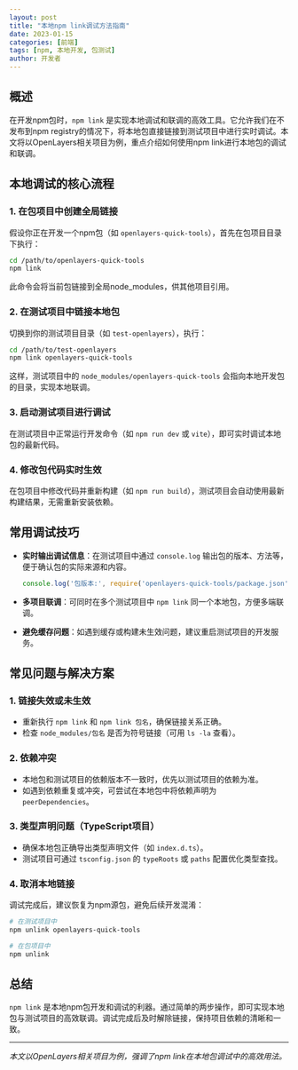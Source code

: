 ```yaml
---
layout: post
title: "本地npm link调试方法指南"
date: 2023-01-15
categories: [前端]
tags: [npm, 本地开发, 包测试]
author: 开发者
---
```


## 概述

在开发npm包时，`npm link` 是实现本地调试和联调的高效工具。它允许我们在不发布到npm registry的情况下，将本地包直接链接到测试项目中进行实时调试。本文将以OpenLayers相关项目为例，重点介绍如何使用npm link进行本地包的调试和联调。

## 本地调试的核心流程

### 1. 在包项目中创建全局链接

假设你正在开发一个npm包（如 `openlayers-quick-tools`），首先在包项目目录下执行：

```bash
cd /path/to/openlayers-quick-tools
npm link
```

此命令会将当前包链接到全局node_modules，供其他项目引用。

### 2. 在测试项目中链接本地包

切换到你的测试项目目录（如 `test-openlayers`），执行：

```bash
cd /path/to/test-openlayers
npm link openlayers-quick-tools
```

这样，测试项目中的 `node_modules/openlayers-quick-tools` 会指向本地开发包的目录，实现本地联调。

### 3. 启动测试项目进行调试

在测试项目中正常运行开发命令（如 `npm run dev` 或 `vite`），即可实时调试本地包的最新代码。

### 4. 修改包代码实时生效

在包项目中修改代码并重新构建（如 `npm run build`），测试项目会自动使用最新构建结果，无需重新安装依赖。

## 常用调试技巧

- **实时输出调试信息**：在测试项目中通过 `console.log` 输出包的版本、方法等，便于确认包的实际来源和内容。
  
  ```javascript
  console.log('包版本:', require('openlayers-quick-tools/package.json').version);
  ```
- **多项目联调**：可同时在多个测试项目中 `npm link` 同一个本地包，方便多端联调。
- **避免缓存问题**：如遇到缓存或构建未生效问题，建议重启测试项目的开发服务。

## 常见问题与解决方案

### 1. 链接失效或未生效

- 重新执行 `npm link` 和 `npm link 包名`，确保链接关系正确。
- 检查 `node_modules/包名` 是否为符号链接（可用 `ls -la` 查看）。

### 2. 依赖冲突

- 本地包和测试项目的依赖版本不一致时，优先以测试项目的依赖为准。
- 如遇到依赖重复或冲突，可尝试在本地包中将依赖声明为 `peerDependencies`。

### 3. 类型声明问题（TypeScript项目）

- 确保本地包正确导出类型声明文件（如 `index.d.ts`）。
- 测试项目可通过 `tsconfig.json` 的 `typeRoots` 或 `paths` 配置优化类型查找。

### 4. 取消本地链接

调试完成后，建议恢复为npm源包，避免后续开发混淆：

```bash
# 在测试项目中
npm unlink openlayers-quick-tools

# 在包项目中
npm unlink
```

## 总结

`npm link` 是本地npm包开发和调试的利器。通过简单的两步操作，即可实现本地包与测试项目的高效联调。调试完成后及时解除链接，保持项目依赖的清晰和一致。

---

*本文以OpenLayers相关项目为例，强调了npm link在本地包调试中的高效用法。* 